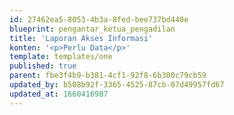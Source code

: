 ```yaml
---
id: 27462ea5-8053-4b3a-8fed-bee737bd440e
blueprint: pengantar_ketua_pengadilan
title: 'Laporan Akses Informasi'
konten: '<p>Perlu Data</p>'
template: templates/one
published: true
parent: fbe3f4b9-b381-4cf1-92f8-6b300c79cb59
updated_by: b508b92f-3365-4525-87cb-07d49957fd67
updated_at: 1660416987
---
```

